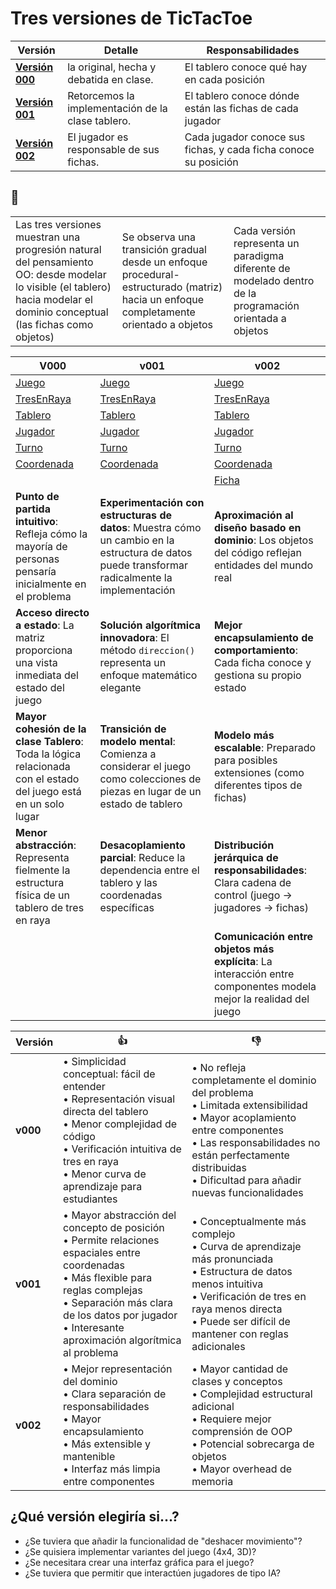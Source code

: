 # Tres versiones de TicTacToe

|Versión|Detalle|Responsabilidades
|-|-|-|
|[**Versión 000**](/src/masiasManuel/v000/README.md)|la original, hecha y debatida en clase.|El tablero conoce qué hay en cada posición
|[**Versión 001**](/src/masiasManuel/v001/README.md)|Retorcemos la implementación de la clase tablero.|El tablero conoce dónde están las fichas de cada jugador
|[**Versión 002**](/src/masiasManuel/v002/README.md)|El jugador es responsable de sus fichas.|Cada jugador conoce sus fichas, y cada ficha conoce su posición

## 🤔

||||
|-|-|-|
Las tres versiones muestran una progresión natural del pensamiento OO: desde modelar lo visible (el tablero) hacia modelar el dominio conceptual (las fichas como objetos)|Se observa una transición gradual desde un enfoque procedural-estructurado (matriz) hacia un enfoque completamente orientado a objetos|Cada versión representa un paradigma diferente de modelado dentro de la programación orientada a objetos

|V000|v001|v002|
|-|-|-|
|[Juego](v000/Juego.java)      |[Juego](v001/Juego.java)      |[Juego](v002/Juego.java)      |
|[TresEnRaya](v000/TresEnRaya.java) |[TresEnRaya](v001/TresEnRaya.java) |[TresEnRaya](v002/TresEnRaya.java) |
|[Tablero](v000/Tablero.java)    |[Tablero](v001/Tablero.java)    |[Tablero](v002/Tablero.java)    |
|[Jugador](v000/Jugador.java)    |[Jugador](v001/Jugador.java)    |[Jugador](v002/Jugador.java)    |
|[Turno](v000/Turno.java)      |[Turno](v001/Turno.java)     |[Turno](v002/Turno.java)      |
|[Coordenada](v000/Coordenada.java) |[Coordenada](v001/Coordenada.java) |[Coordenada](v002/Coordenada.java) |
|           |           |[Ficha](v002/Ficha.java)      |
|**Punto de partida intuitivo**: Refleja cómo la mayoría de personas pensaría inicialmente en el problema|**Experimentación con estructuras de datos**: Muestra cómo un cambio en la estructura de datos puede transformar radicalmente la implementación|**Aproximación al diseño basado en dominio**: Los objetos del código reflejan entidades del mundo real|
|**Acceso directo a estado**: La matriz proporciona una vista inmediata del estado del juego|**Solución algorítmica innovadora**: El método `direccion()` representa un enfoque matemático elegante|**Mejor encapsulamiento de comportamiento**: Cada ficha conoce y gestiona su propio estado|
|**Mayor cohesión de la clase Tablero**: Toda la lógica relacionada con el estado del juego está en un solo lugar|**Transición de modelo mental**: Comienza a considerar el juego como colecciones de piezas en lugar de un estado de tablero|**Modelo más escalable**: Preparado para posibles extensiones (como diferentes tipos de fichas)|
|**Menor abstracción**: Representa fielmente la estructura física de un tablero de tres en raya|**Desacoplamiento parcial**: Reduce la dependencia entre el tablero y las coordenadas específicas|**Distribución jerárquica de responsabilidades**: Clara cadena de control (juego → jugadores → fichas)|
|||**Comunicación entre objetos más explícita**: La interacción entre componentes modela mejor la realidad del juego|

|Versión|👍|👎|
|-|-|-|
|**v000**| • Simplicidad conceptual: fácil de entender<br>• Representación visual directa del tablero<br>• Menor complejidad de código<br>• Verificación intuitiva de tres en raya<br>• Menor curva de aprendizaje para estudiantes | • No refleja completamente el dominio del problema<br>• Limitada extensibilidad<br>• Mayor acoplamiento entre componentes<br>• Las responsabilidades no están perfectamente distribuidas<br>• Dificultad para añadir nuevas funcionalidades |
|**v001**| • Mayor abstracción del concepto de posición<br>• Permite relaciones espaciales entre coordenadas<br>• Más flexible para reglas complejas<br>• Separación más clara de los datos por jugador<br>• Interesante aproximación algorítmica al problema | • Conceptualmente más complejo<br>• Curva de aprendizaje más pronunciada<br>• Estructura de datos menos intuitiva<br>• Verificación de tres en raya menos directa<br>• Puede ser difícil de mantener con reglas adicionales |
|**v002**| • Mejor representación del dominio<br>• Clara separación de responsabilidades<br>• Mayor encapsulamiento<br>• Más extensible y mantenible<br>• Interfaz más limpia entre componentes | • Mayor cantidad de clases y conceptos<br>• Complejidad estructural adicional<br>• Requiere mejor comprensión de OOP<br>• Potencial sobrecarga de objetos<br>• Mayor overhead de memoria |

## ¿Qué versión elegiría si...?

- ¿Se tuviera que añadir la funcionalidad de "deshacer movimiento"?
- ¿Se quisiera implementar variantes del juego (4x4, 3D)?
- ¿Se necesitara crear una interfaz gráfica para el juego?
- ¿Se tuviera que permitir que interactúen jugadores de tipo IA?

